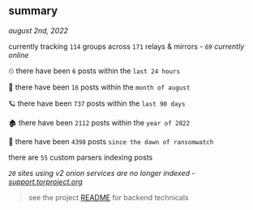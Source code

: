 
## summary
_august 2nd, 2022_

currently tracking `114` groups across `171` relays & mirrors - _`69` currently online_

⏲ there have been `6` posts within the `last 24 hours`

🦈 there have been `16` posts within the `month of august`

🪐 there have been `737` posts within the `last 90 days`

🏚 there have been `2112` posts within the `year of 2022`

🦕 there have been `4398` posts `since the dawn of ransomwatch`

there are `55` custom parsers indexing posts

_`20` sites using v2 onion services are no longer indexed - [support.torproject.org](https://support.torproject.org/onionservices/v2-deprecation/)_

> see the project [README](https://github.com/joshhighet/ransomwatch#ransomwatch--) for backend technicals
